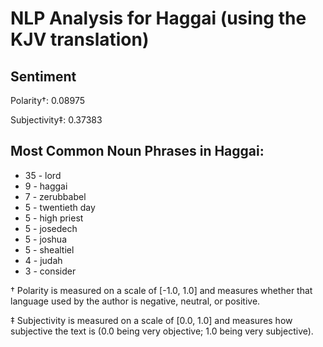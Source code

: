 # NLP Analysis for Haggai (using the KJV translation)

## Sentiment

Polarity†: 0.08975

Subjectivity‡: 0.37383

## Most Common Noun Phrases in Haggai:

 * 35	-  lord
 * 9	-  haggai
 * 7	-  zerubbabel
 * 5	-  twentieth day
 * 5	-  high priest
 * 5	-  josedech
 * 5	-  joshua
 * 5	-  shealtiel
 * 4	-  judah
 * 3	-  consider


† Polarity is measured on a scale of [-1.0, 1.0] and measures whether that language used by the author is negative, neutral, or positive.

‡ Subjectivity is measured on a scale of [0.0, 1.0] and measures how subjective the text is (0.0 being very objective; 1.0 being very subjective).